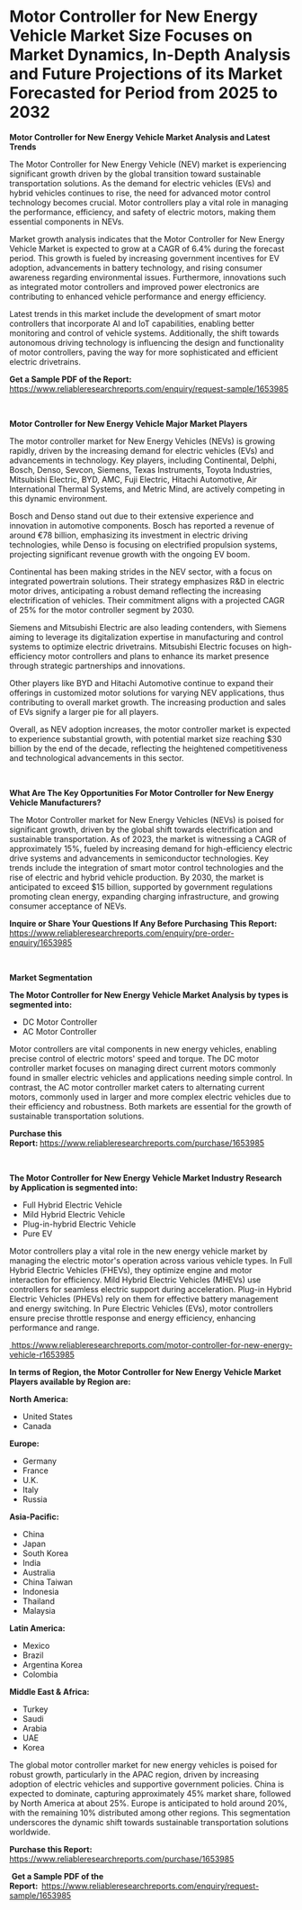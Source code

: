 <p><h1>Motor Controller for New Energy Vehicle Market Size Focuses on Market Dynamics, In-Depth Analysis and Future Projections of its Market Forecasted for Period from 2025 to 2032</h1></p><p><strong>Motor Controller for New Energy Vehicle Market Analysis and Latest Trends</strong></p>
<p><p>The Motor Controller for New Energy Vehicle (NEV) market is experiencing significant growth driven by the global transition toward sustainable transportation solutions. As the demand for electric vehicles (EVs) and hybrid vehicles continues to rise, the need for advanced motor control technology becomes crucial. Motor controllers play a vital role in managing the performance, efficiency, and safety of electric motors, making them essential components in NEVs.</p><p>Market growth analysis indicates that the Motor Controller for New Energy Vehicle Market is expected to grow at a CAGR of 6.4% during the forecast period. This growth is fueled by increasing government incentives for EV adoption, advancements in battery technology, and rising consumer awareness regarding environmental issues. Furthermore, innovations such as integrated motor controllers and improved power electronics are contributing to enhanced vehicle performance and energy efficiency.</p><p>Latest trends in this market include the development of smart motor controllers that incorporate AI and IoT capabilities, enabling better monitoring and control of vehicle systems. Additionally, the shift towards autonomous driving technology is influencing the design and functionality of motor controllers, paving the way for more sophisticated and efficient electric drivetrains.</p></p>
<p><strong>Get a Sample PDF of the Report:&nbsp;</strong> <a href="https://www.reliableresearchreports.com/enquiry/request-sample/1653985?utm_campaign=3382&utm_medium=2&utm_source=Github&utm_content=ia&utm_term=18042025&utm_id=motor-controller-for-new-energy-vehicle">https://www.reliableresearchreports.com/enquiry/request-sample/1653985</a></p>
<p>&nbsp;</p>
<p><strong>Motor Controller for New Energy Vehicle Major Market Players</strong></p>
<p><p>The motor controller market for New Energy Vehicles (NEVs) is growing rapidly, driven by the increasing demand for electric vehicles (EVs) and advancements in technology. Key players, including Continental, Delphi, Bosch, Denso, Sevcon, Siemens, Texas Instruments, Toyota Industries, Mitsubishi Electric, BYD, AMC, Fuji Electric, Hitachi Automotive, Air International Thermal Systems, and Metric Mind, are actively competing in this dynamic environment.</p><p>Bosch and Denso stand out due to their extensive experience and innovation in automotive components. Bosch has reported a revenue of around €78 billion, emphasizing its investment in electric driving technologies, while Denso is focusing on electrified propulsion systems, projecting significant revenue growth with the ongoing EV boom.</p><p>Continental has been making strides in the NEV sector, with a focus on integrated powertrain solutions. Their strategy emphasizes R&D in electric motor drives, anticipating a robust demand reflecting the increasing electrification of vehicles. Their commitment aligns with a projected CAGR of 25% for the motor controller segment by 2030.</p><p>Siemens and Mitsubishi Electric are also leading contenders, with Siemens aiming to leverage its digitalization expertise in manufacturing and control systems to optimize electric drivetrains. Mitsubishi Electric focuses on high-efficiency motor controllers and plans to enhance its market presence through strategic partnerships and innovations.</p><p>Other players like BYD and Hitachi Automotive continue to expand their offerings in customized motor solutions for varying NEV applications, thus contributing to overall market growth. The increasing production and sales of EVs signify a larger pie for all players.</p><p>Overall, as NEV adoption increases, the motor controller market is expected to experience substantial growth, with potential market size reaching $30 billion by the end of the decade, reflecting the heightened competitiveness and technological advancements in this sector.</p></p>
<p>&nbsp;</p>
<p><strong>What Are The Key Opportunities For Motor Controller for New Energy Vehicle Manufacturers?</strong></p>
<p><p>The Motor Controller market for New Energy Vehicles (NEVs) is poised for significant growth, driven by the global shift towards electrification and sustainable transportation. As of 2023, the market is witnessing a CAGR of approximately 15%, fueled by increasing demand for high-efficiency electric drive systems and advancements in semiconductor technologies. Key trends include the integration of smart motor control technologies and the rise of electric and hybrid vehicle production. By 2030, the market is anticipated to exceed $15 billion, supported by government regulations promoting clean energy, expanding charging infrastructure, and growing consumer acceptance of NEVs.</p></p>
<p><strong>Inquire or Share Your Questions If Any Before Purchasing This Report:</strong> <a href="https://www.reliableresearchreports.com/enquiry/pre-order-enquiry/1653985?utm_campaign=3382&utm_medium=2&utm_source=Github&utm_content=ia&utm_term=18042025&utm_id=motor-controller-for-new-energy-vehicle">https://www.reliableresearchreports.com/enquiry/pre-order-enquiry/1653985</a></p>
<p>&nbsp;</p>
<p><strong>Market Segmentation</strong></p>
<p><strong>The Motor Controller for New Energy Vehicle Market Analysis by types is segmented into:</strong></p>
<p><ul><li>DC Motor Controller</li><li>AC Motor Controller</li></ul></p>
<p><p>Motor controllers are vital components in new energy vehicles, enabling precise control of electric motors' speed and torque. The DC motor controller market focuses on managing direct current motors commonly found in smaller electric vehicles and applications needing simple control. In contrast, the AC motor controller market caters to alternating current motors, commonly used in larger and more complex electric vehicles due to their efficiency and robustness. Both markets are essential for the growth of sustainable transportation solutions.</p></p>
<p><strong>Purchase this Report:&nbsp;</strong><a href="https://www.reliableresearchreports.com/purchase/1653985?utm_campaign=3382&utm_medium=2&utm_source=Github&utm_content=ia&utm_term=18042025&utm_id=motor-controller-for-new-energy-vehicle">https://www.reliableresearchreports.com/purchase/1653985</a></p>
<p>&nbsp;</p>
<p><strong>The Motor Controller for New Energy Vehicle Market Industry Research by Application is segmented into:</strong></p>
<p><ul><li>Full Hybrid Electric Vehicle</li><li>Mild Hybrid Electric Vehicle</li><li>Plug-in-hybrid Electric Vehicle</li><li>Pure EV</li></ul></p>
<p><p>Motor controllers play a vital role in the new energy vehicle market by managing the electric motor's operation across various vehicle types. In Full Hybrid Electric Vehicles (FHEVs), they optimize engine and motor interaction for efficiency. Mild Hybrid Electric Vehicles (MHEVs) use controllers for seamless electric support during acceleration. Plug-in Hybrid Electric Vehicles (PHEVs) rely on them for effective battery management and energy switching. In Pure Electric Vehicles (EVs), motor controllers ensure precise throttle response and energy efficiency, enhancing performance and range.</p></p>
<p><a href="https://www.reliableresearchreports.com/motor-controller-for-new-energy-vehicle-r1653985?utm_campaign=3382&utm_medium=2&utm_source=Github&utm_content=ia&utm_term=18042025&utm_id=motor-controller-for-new-energy-vehicle">&nbsp;https://www.reliableresearchreports.com/motor-controller-for-new-energy-vehicle-r1653985</a></p>
<p><strong>In terms of Region, the Motor Controller for New Energy Vehicle Market Players available by Region are:</strong></p>
<p>
    <p> <strong> North America: </strong>
        <ul>
            <li>United States</li>
            <li>Canada</li>
        </ul>
        </p> 
    <p> <strong> Europe: </strong>
        <ul>
            <li>Germany</li>
            <li>France</li>
            <li>U.K.</li>
            <li>Italy</li>
            <li>Russia</li>
        </ul>
        </p> 
    <p> <strong> Asia-Pacific: </strong>
        <ul>
            <li>China</li>
            <li>Japan</li>
            <li>South Korea</li>
            <li>India</li>
            <li>Australia</li>
            <li>China Taiwan</li>
            <li>Indonesia</li>
            <li>Thailand</li>
            <li>Malaysia</li>
        </ul>
        </p> 
    <p> <strong> Latin America: </strong>
        <ul>
            <li>Mexico</li>
            <li>Brazil</li>
            <li>Argentina Korea</li>
            <li>Colombia</li>
        </ul>
        </p> 
    <p> <strong> Middle East & Africa: </strong>
        <ul>
            <li>Turkey</li>
            <li>Saudi</li>
            <li>Arabia</li>
            <li>UAE</li>
            <li>Korea</li>
        </ul>
    </p>
    </p>
<p><p>The global motor controller market for new energy vehicles is poised for robust growth, particularly in the APAC region, driven by increasing adoption of electric vehicles and supportive government policies. China is expected to dominate, capturing approximately 45% market share, followed by North America at about 25%. Europe is anticipated to hold around 20%, with the remaining 10% distributed among other regions. This segmentation underscores the dynamic shift towards sustainable transportation solutions worldwide.</p></p>
<p><strong>Purchase this Report: </strong><a href="https://www.reliableresearchreports.com/purchase/1653985?utm_campaign=3382&utm_medium=2&utm_source=Github&utm_content=ia&utm_term=18042025&utm_id=motor-controller-for-new-energy-vehicle">https://www.reliableresearchreports.com/purchase/1653985</a></p>
<p>&nbsp;<strong>Get a Sample PDF of the Report:&nbsp;&nbsp;</strong><a href="https://www.reliableresearchreports.com/enquiry/request-sample/1653985?utm_campaign=3382&utm_medium=2&utm_source=Github&utm_content=ia&utm_term=18042025&utm_id=motor-controller-for-new-energy-vehicle">https://www.reliableresearchreports.com/enquiry/request-sample/1653985</a></p>
<p><strong></strong></p>
<p><p></p><p></p><p></p></p>